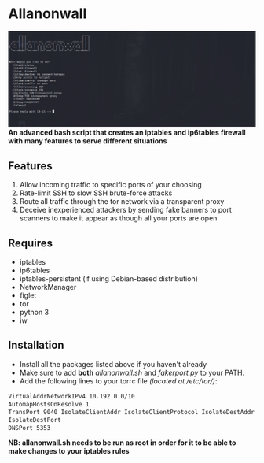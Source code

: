 # Allanonwall
![alt text](./allanonwall.png)
**An advanced bash script that creates an iptables and ip6tables firewall with many features to serve different situations**

## **Features**
1. Allow incoming traffic to specific ports of your choosing
2. Rate-limit SSH to slow SSH brute-force attacks
3. Route all traffic through the tor network via a transparent proxy
4. Deceive inexperienced attackers by sending fake banners to port scanners to make it appear as though all your ports are open

## **Requires**
* iptables
* ip6tables
* iptables-persistent (if using Debian-based distribution)
* NetworkManager
* figlet
* tor
* python 3
* iw

## **Installation**
* Install all the packages listed above if you haven't already
* Make sure to add **both** *allanonwall.sh* and *fakerport.py* to your PATH.
* Add the following lines to your torrc file *(located at /etc/tor/)*:
```
VirtualAddrNetworkIPv4 10.192.0.0/10
AutomapHostsOnResolve 1
TransPort 9040 IsolateClientAddr IsolateClientProtocol IsolateDestAddr IsolateDestPort
DNSPort 5353
```

**NB: allanonwall.sh needs to be run as root in order for it to be able to make changes to your iptables rules**
